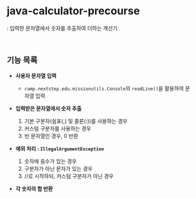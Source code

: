 # java-calculator-precourse
: 입력한 문자열에서 숫자를 추출하여 더하는 계산기

</br>

## 기능 목록
- **사용자 문자열 입력**  
   - `camp.nextstep.edu.missionutils.Console`의 `readLine()`을 활용하여 문자열 입력

- **입력받은 문자열에서 숫자 추출**  
   1. 기본 구분자(쉼표(,) 및 콜론(:))를 사용하는 경우
   2. 커스텀 구분자를 사용하는 경우
   3. 빈 문자열인 경우, 0 반환

- **예외 처리 : `IllegalArgumentException`**  
   1. 숫자에 음수가 있는 경우
   2. 구분자가 아닌 문자가 있는 경우
   3. //로 시작하되, 커스텀 구분자가 아닌 경우

- **각 숫자의 합 반환**